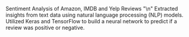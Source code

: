 Sentiment Analysis of Amazon, IMDB and Yelp Reviews "\n"
Extracted insights from text data using natural language processing (NLP) models. Utilized Keras and TensorFlow to build a neural network to predict if a review was positive or negative.
